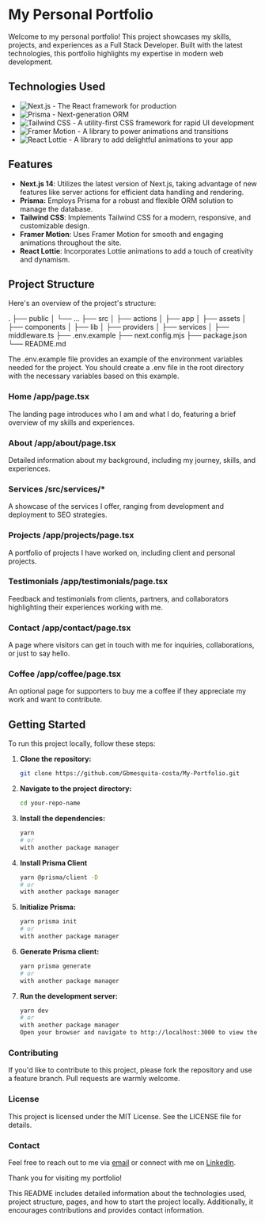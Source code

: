 # My Personal Portfolio

Welcome to my personal portfolio! This project showcases my skills, projects, and experiences as a Full Stack Developer. Built with the latest technologies, this portfolio highlights my expertise in modern web development.

## Technologies Used

- ![Next.js](https://img.shields.io/badge/Next.js-000000?style=for-the-badge&logo=nextdotjs&logoColor=white) - The React framework for production
- ![Prisma](https://img.shields.io/badge/Prisma-2D3748?style=for-the-badge&logo=prisma&logoColor=white) - Next-generation ORM
- ![Tailwind CSS](https://img.shields.io/badge/Tailwind%20CSS-38B2AC?style=for-the-badge&logo=tailwind-css&logoColor=white) - A utility-first CSS framework for rapid UI development
- ![Framer Motion](https://img.shields.io/badge/Framer%20Motion-0055FF?style=for-the-badge&logo=framer&logoColor=white) - A library to power animations and transitions
- ![React Lottie](https://img.shields.io/badge/React%20Lottie-61DAFB?style=for-the-badge&logo=react&logoColor=black) - A library to add delightful animations to your app

## Features

- **Next.js 14**: Utilizes the latest version of Next.js, taking advantage of new features like server actions for efficient data handling and rendering.
- **Prisma:** Employs Prisma for a robust and flexible ORM solution to manage the database.
- **Tailwind CSS**: Implements Tailwind CSS for a modern, responsive, and customizable design.
- **Framer Motion**: Uses Framer Motion for smooth and engaging animations throughout the site.
- **React Lottie**: Incorporates Lottie animations to add a touch of creativity and dynamism.

## Project Structure

Here's an overview of the project's structure:

.
├── public
│ └── ...
├── src
│ ├── actions
│ ├── app
│ ├── assets
│ ├── components
│ ├── lib
│ ├── providers
│ ├── services
│ ├── middleware.ts
├── .env.example
├── next.config.mjs
├── package.json
└── README.md

The .env.example file provides an example of the environment variables needed for the project. You should create a .env file in the root directory with the necessary variables based on this example.

### Home /app/page.tsx
The landing page introduces who I am and what I do, featuring a brief overview of my skills and experiences.

### About /app/about/page.tsx
Detailed information about my background, including my journey, skills, and experiences.

### Services /src/services/*
A showcase of the services I offer, ranging from development and deployment to SEO strategies.

### Projects /app/projects/page.tsx
A portfolio of projects I have worked on, including client and personal projects.

### Testimonials /app/testimonials/page.tsx
Feedback and testimonials from clients, partners, and collaborators highlighting their experiences working with me.

### Contact /app/contact/page.tsx
A page where visitors can get in touch with me for inquiries, collaborations, or just to say hello.

### Coffee /app/coffee/page.tsx
An optional page for supporters to buy me a coffee if they appreciate my work and want to contribute.

## Getting Started

To run this project locally, follow these steps:

1. **Clone the repository:**
   ```sh
   git clone https://github.com/Gbmesquita-costa/My-Portfolio.git

2. **Navigate to the project directory:**
    ```sh
    cd your-repo-name

3. **Install the dependencies:**
    ```sh
    yarn
    # or 
    with another package manager

4. **Install Prisma Client**
    ```sh
    yarn @prisma/client -D
    # or 
    with another package manager

5. **Initialize Prisma:**
    ```sh
    yarn prisma init
    # or 
    with another package manager

6. **Generate Prisma client:**
    ```sh
    yarn prisma generate
    # or 
    with another package manager

7. **Run the development server:**
    ```sh
    yarn dev
    # or 
    with another package manager 
    Open your browser and navigate to http://localhost:3000 to view the portfolio.

### Contributing
If you'd like to contribute to this project, please fork the repository and use a feature branch. Pull requests are warmly welcome.

### License
This project is licensed under the MIT License. See the LICENSE file for details.

### Contact
Feel free to reach out to me via [email](mailto:gbmesquitadev@gmail.com) or connect with me on [LinkedIn](https://www.linkedin.com/in/gabriel-mesquita-635600223/).

Thank you for visiting my portfolio!

This README includes detailed information about the technologies used, project structure, pages, and how to start the project locally. Additionally, it encourages contributions and provides contact information.